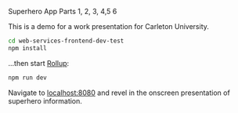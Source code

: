 Superhero App Parts 1, 2, 3, 4,5 6 

This is a demo for a work presentation for Carleton University.
```bash
cd web-services-frontend-dev-test
npm install
```

...then start [Rollup](https://rollupjs.org):

```bash
npm run dev
```

Navigate to [localhost:8080](http://localhost:8080) and revel in the onscreen presentation of superhero information.
